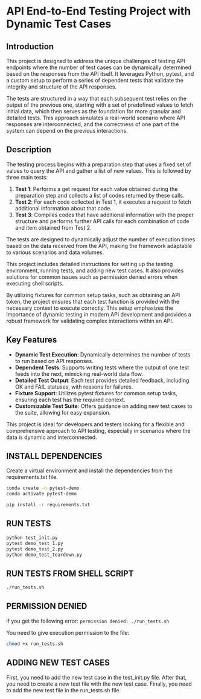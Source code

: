 # API End-to-End Testing Project with Dynamic Test Cases

## Introduction

This project is designed to address the unique challenges of testing API endpoints where the number of test cases can be dynamically determined based on the responses from the API itself. It leverages Python, pytest, and a custom setup to perform a series of dependent tests that validate the integrity and structure of the API responses. 

The tests are structured in a way that each subsequent test relies on the output of the previous one, starting with a set of predefined values to fetch initial data, which then serves as the foundation for more granular and detailed tests. This approach simulates a real-world scenario where API responses are interconnected, and the correctness of one part of the system can depend on the previous interactions.

## Description

The testing process begins with a preparation step that uses a fixed set of values to query the API and gather a list of new values. This is followed by three main tests: 

1. **Test 1**: Performs a get request for each value obtained during the preparation step and collects a list of codes returned by these calls.
2. **Test 2**: For each code collected in Test 1, it executes a request to fetch additional information about that code.
3. **Test 3**: Compiles codes that have additional information with the proper structure and performs further API calls for each combination of code and item obtained from Test 2.

The tests are designed to dynamically adjust the number of execution times based on the data received from the API, making the framework adaptable to various scenarios and data volumes. 

This project includes detailed instructions for setting up the testing environment, running tests, and adding new test cases. It also provides solutions for common issues such as permission denied errors when executing shell scripts.

By utilizing fixtures for common setup tasks, such as obtaining an API token, the project ensures that each test function is provided with the necessary context to execute correctly. This setup emphasizes the importance of dynamic testing in modern API development and provides a robust framework for validating complex interactions within an API.

## Key Features

- **Dynamic Test Execution**: Dynamically determines the number of tests to run based on API responses.
- **Dependent Tests**: Supports writing tests where the output of one test feeds into the next, mimicking real-world data flow.
- **Detailed Test Output**: Each test provides detailed feedback, including OK and FAIL statuses, with reasons for failures.
- **Fixture Support**: Utilizes pytest fixtures for common setup tasks, ensuring each test has the required context.
- **Customizable Test Suite**: Offers guidance on adding new test cases to the suite, allowing for easy expansion.

This project is ideal for developers and testers looking for a flexible and comprehensive approach to API testing, especially in scenarios where the data is dynamic and interconnected.


## INSTALL DEPENDENCIES

Create a virtual environment and install the dependencies from the requirements.txt file.
```bash
conda create -n pytest-demo
conda activate pytest-demo
```


```bash
pip install -r requirements.txt
```

## RUN TESTS
    
```bash
python test_init.py
pytest demo_test_1.py
pytest demo_test_2.py
python demo_test_teardown.py
```

## RUN TESTS FROM SHELL SCRIPT

```bash
./run_tests.sh
```

## PERMISSION DENIED ## 

if you get the following error:
`permission denied: ./run_tests.sh`

You need to give execution permission to the file:
```bash
chmod +x run_tests.sh
```

## ADDING NEW TEST CASES ##

First, you need to add the new test case in the test_init.py file.
After that, you need to create a new test file with the new test case.
Finally, you need to add the new test file in the run_tests.sh file.
